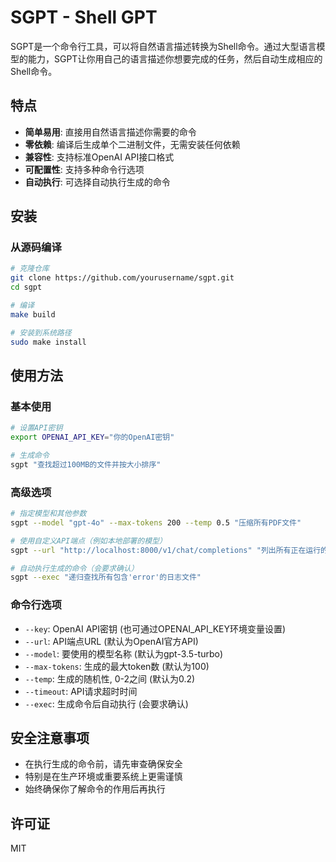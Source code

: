 # SGPT - Shell GPT

SGPT是一个命令行工具，可以将自然语言描述转换为Shell命令。通过大型语言模型的能力，SGPT让你用自己的语言描述你想要完成的任务，然后自动生成相应的Shell命令。

## 特点

- **简单易用**: 直接用自然语言描述你需要的命令
- **零依赖**: 编译后生成单个二进制文件，无需安装任何依赖
- **兼容性**: 支持标准OpenAI API接口格式
- **可配置性**: 支持多种命令行选项
- **自动执行**: 可选择自动执行生成的命令

## 安装

### 从源码编译

```bash
# 克隆仓库
git clone https://github.com/yourusername/sgpt.git
cd sgpt

# 编译
make build

# 安装到系统路径
sudo make install
```

## 使用方法

### 基本使用

```bash
# 设置API密钥
export OPENAI_API_KEY="你的OpenAI密钥"

# 生成命令
sgpt "查找超过100MB的文件并按大小排序"
```

### 高级选项

```bash
# 指定模型和其他参数
sgpt --model "gpt-4o" --max-tokens 200 --temp 0.5 "压缩所有PDF文件"

# 使用自定义API端点（例如本地部署的模型）
sgpt --url "http://localhost:8000/v1/chat/completions" "列出所有正在运行的进程"

# 自动执行生成的命令（会要求确认）
sgpt --exec "递归查找所有包含'error'的日志文件"
```

### 命令行选项

- `--key`: OpenAI API密钥 (也可通过OPENAI_API_KEY环境变量设置)
- `--url`: API端点URL (默认为OpenAI官方API)
- `--model`: 要使用的模型名称 (默认为gpt-3.5-turbo)
- `--max-tokens`: 生成的最大token数 (默认为100)
- `--temp`: 生成的随机性, 0-2之间 (默认为0.2)
- `--timeout`: API请求超时时间
- `--exec`: 生成命令后自动执行 (会要求确认)

## 安全注意事项

- 在执行生成的命令前，请先审查确保安全
- 特别是在生产环境或重要系统上更需谨慎
- 始终确保你了解命令的作用后再执行

## 许可证

MIT